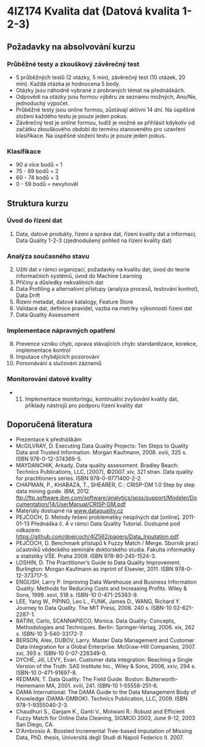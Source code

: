 # 4IZ174 Kvalita dat (Datová kvalita 1-2-3)

## Požadavky na absolvování kurzu

### Průběžné testy a zkouškový závěrečný test

* 5 průběžných testů (2 otázky, 5 min), závěrečný test (10 otázek, 20 min). Každá otázka je hodnocena 5 body.
* Otázky jsou náhodně vybrané z probraných témat na přednáškách.
* Odpovědi na otázky jsou formou výběru ze seznamu možných, Ano/Ne, jednoduchý výpočet.
* Průběžné testy jsou online formou, zůstávají aktivní 14 dní. Na úspěšné složení každého testu je pouze jeden pokus.
* Závěrečný test je online formou, tudíž je možné se přihlásit kdykoliv od začátku zkouškového období do termínu stanoveného pro uzavření klasifikace. Na úspěšné složení testu je pouze jeden pokus.

### Klasifikace

* 90 a více bodů = 1
* 75 - 89 bodů = 2
* 60 - 74 bodů = 3
* 0 - 59 bodů = nevyhověl

## Struktura kurzu

### Úvod do řízení dat

1. Data, datové produkty, řízení a správa dat, řízení kvality dat a informací, Data Quality 1-2-3 (zjednodušený pohled na řízení kvality dat)

### Analýza současného stavu

2. Užití dat v rámci organizací, požadavky na kvalitu dat, úvod do teorie informačních systémů, úvod do Machine Learning
3. Příčiny a důsledky nekvalitních dat
4. Data Profiling a alternativní přístupy (analýza procesů, testování kontrol), Data Drift
5. Řízení metadat, datové katalogy, Feature Store
6. Validace dat, definice pravidel, vazba na metriky výkonnosti řízení dat
7. Data Quality Assessment

### Implementace nápravných opatření

8. Prevence vzniku chyb, oprava stávajících chyb: standardizace, korekce, implementace kontrol
9. Imputace chybějících pozorování
10. Porovnávání a slučování záznamů

### Monitorování datové kvality

* 11. Implementace monitoringu, kontinuální zvyšování kvality dat, příklady nástrojů pro podporu řízení kvality dat

## Doporučená literatura

* Prezentace k přednáškám
* McGILVRAY, D. Executing Data Quality Projects: Ten Steps to Quality Data and Trusted Information. Morgan Kaufmann, 2008. xviii, 325 s. ISBN 978-0-12-374369-5.
* MAYDANCHIK, Arkady. Data quality assessment. Bradley Beach: Technics Publications, LLC, [2007], ©2007. xiv, 321 stran. Data quality for practitioners series. ISBN 978-0-9771400-2-2.
* CHAPMAN, P., KHABAZA, T., SHEARER, C.: CRISP-DM 1.0 Step by step data mining guide. IBM, 2012. ftp://ftp.software.ibm.com/software/analytics/spss/support/Modeler/Documentation/14/UserManual/CRISP-DM.pdf
* Materiály dostupné na www.dataquality.cz
* PEJČOCH, D. Metody řešení problematiky neúplných dat [online]. 2011-01-13 Přednáška č. 4 v rámci Data Quality Tutorial. Dostupné pod odkazem: https://github.com/dpejcoch/4IZ562/papers/Data_Inputation.pdf.
* PEJČOCH, D. Benchmark přístupů k Fuzzy Match / Merge. Sborník prací účastníků vědeckého semináře doktorského studia. Fakulta informatiky a statistiky VŠE. Praha 2009. ISBN 978-80-245-1524-3.
* LOSHIN, D. The Practitioner’s Guide to Data Quality Improvement. Burlington: Morgan Kaufmann as inprint of Elsevier, 2011. ISBN 978-0-12-373717-5.
* ENGLISH,  Larry P. Improving Data Warehouse and Business Information Quality: Methods for Reducing Costs and Increasing Profits. Wiley & Sons, 1999. xxvi, 518 s. ISBN-10 0-471-25383-9.
* LEE, Yang W., PIPINO, Leo L., FUNK, James D., WANG, Richard Y. Journey to Data Quality. The MIT Press, 2006. 240 s. ISBN-10 02-621-2287-1.
* BATINI, Carlo, SCANNAPIECO, Monica. Data Quality: Concepts, Methodologies and Techniques. Berlin: Springer-Verlag, 2006. xix, 262 s. ISBN-10 3-540-33172-7.
* BERSON, Alex, DUBOV, Larry. Master Data Management and Customer Data Integration for a Global Enterprise. McGraw-Hill Companies, 2007. xxi, 393 s. ISBN-10 0-07-226349-0.
* DYCHÉ,  Jill, LEVY, Evan. Customer data integration: Reaching a Single Version of the Truth. SAS Institute Inc., Wiley & Sons, 2006, xxiv, 294 s. ISBN-10 0-471-91697-8.
* REDMAN, T. Data Quality: The Field Guide. Boston: Butterworth-Heinemann MA, 2001. xviii, 241. ISBN-10 1-55558-251-6.
* DAMA International: The DAMA Guide to the Data Management Body of Knowledge (DAMA-DMBOK). Technics Publication, LLC, 2009. ISBN 978-1-9355040-2-3.
* Chaudhuri S., Ganjam K., Ganti V., Motwani R.: Robust and Efficient Fuzzy Match for Online Data Cleaning, SIGMOD 2003, June 9-12, 2003 San Diego, CA.
* D'Ambrosio A. Boosted Incremental Tree-based Imputation of Missing Data, PhD. thesis, Universitá degli Studi di Napoli Federico II. 2007.